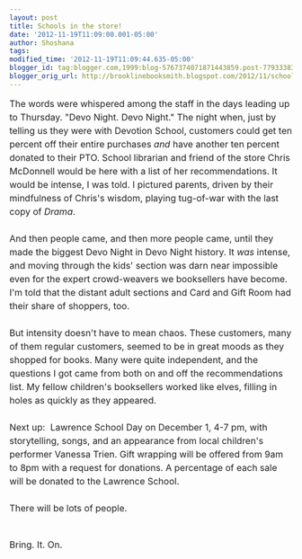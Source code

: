 ```yaml
---
layout: post
title: Schools in the store!
date: '2012-11-19T11:09:00.001-05:00'
author: Shoshana
tags: 
modified_time: '2012-11-19T11:09:44.635-05:00'
blogger_id: tag:blogger.com,1999:blog-5767374071871443859.post-7793338308601804632
blogger_orig_url: http://brooklinebooksmith.blogspot.com/2012/11/schools-in-store.html
---
```


<span style="font-family: inherit;"><span style="color: #222222; font-size: 16px; line-height: 24px;">The words were whispered among the staff in the days leading up to Thursday. "Devo Night. Devo Night." The night when, just by telling us they were with Devotion School, customers could get ten percent off their entire purchases&nbsp;</span><em style="color: #222222; font-size: 16px; line-height: 24px;">and</em><span style="color: #222222; font-size: 16px; line-height: 24px;">&nbsp;have another ten percent donated to their PTO. School librarian and friend of the store Chris McDonnell would be here with a list of her recommendations. It would be intense, I was told. I pictured parents, driven by their mindfulness of Chris's wisdom, playing tug-of-war with the last copy of&nbsp;</span><em style="color: #222222; font-size: 16px; line-height: 24px;">Drama</em><span style="color: #222222; font-size: 16px; line-height: 24px;">.</span></span><br /><span style="font-family: inherit;"><br style="color: #222222; font-size: 16px; line-height: 24px;" /><span style="color: #222222; font-size: 16px; line-height: 24px;">And then people came, and then more people came, until they made the biggest Devo Night in Devo Night history. It&nbsp;</span><em style="color: #222222; font-size: 16px; line-height: 24px;">was</em><span style="color: #222222; font-size: 16px; line-height: 24px;">&nbsp;intense, and moving through the kids' section was darn near impossible even for the expert crowd-weavers we booksellers have become. I'm told that the distant adult sections and Card and Gift Room had their share of shoppers, too.&nbsp;</span></span><br /><span style="font-family: inherit;"><br style="color: #222222; font-size: 16px; line-height: 24px;" /><span style="color: #222222; font-size: 16px; line-height: 24px;">But intensity doesn't have to mean chaos. These customers, many of them regular customers, seemed to be in great moods as they shopped for books. Many were quite independent, and the questions I got came from both on and off the recommendations list. My fellow children's booksellers worked like elves, filling in holes as quickly as they appeared.</span></span><br /><span style="font-family: inherit;"><br style="color: #222222; font-size: 16px; line-height: 24px;" /><span style="color: #222222; font-size: 16px; line-height: 24px;">Next up: &nbsp;Lawrence School Day on December 1, 4-7 pm, with storytelling, songs, and an appearance from local children's performer Vanessa Trien. Gift wrapping will be offered from 9am to 8pm with a request for donations. A percentage of each sale will be donated to the Lawrence School.</span></span><br /><span style="font-family: inherit;"><br style="color: #222222; font-size: 16px; line-height: 24px;" /><span style="color: #222222; font-size: 16px; line-height: 24px;">There will be lots of people.</span><br style="color: #222222; font-size: 16px; line-height: 24px;" /><span style="color: #222222; font-size: 16px; line-height: 24px;"><br /></span></span><br /><span style="font-family: inherit;"><span style="color: #222222; font-size: 16px; line-height: 24px;">Bring. It. On.</span></span>